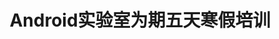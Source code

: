 ---
layout: post
title: Android实验室为期五天寒假培训
permalink: 
category: 
tags: [Android]
repository: android-nuc/AndroidTrian_InWinter
organization-name: 中北Android实验室
organization-url: https://github.com/android-nuc
excerpt: 2016-01-21——2016-01-25，我为实验室大二、大一的学生进行了为期五天Android技术开发、美工培训。

---